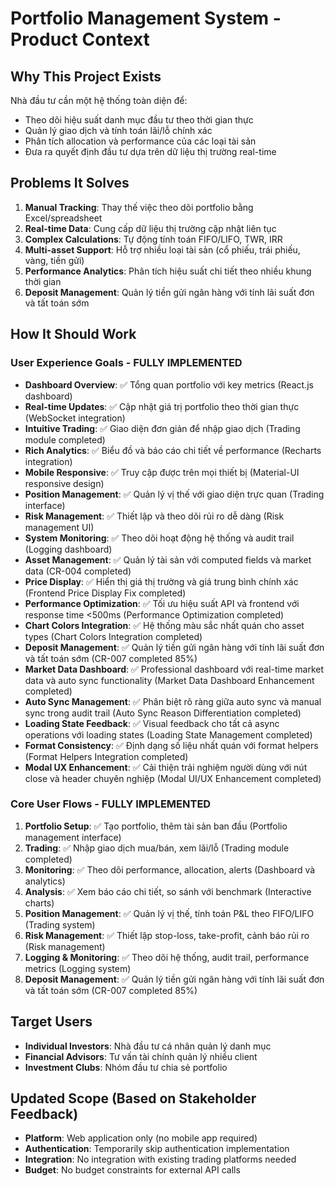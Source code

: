 # Portfolio Management System - Product Context

## Why This Project Exists
Nhà đầu tư cần một hệ thống toàn diện để:
- Theo dõi hiệu suất danh mục đầu tư theo thời gian thực
- Quản lý giao dịch và tính toán lãi/lỗ chính xác
- Phân tích allocation và performance của các loại tài sản
- Đưa ra quyết định đầu tư dựa trên dữ liệu thị trường real-time

## Problems It Solves
1. **Manual Tracking**: Thay thế việc theo dõi portfolio bằng Excel/spreadsheet
2. **Real-time Data**: Cung cấp dữ liệu thị trường cập nhật liên tục
3. **Complex Calculations**: Tự động tính toán FIFO/LIFO, TWR, IRR
4. **Multi-asset Support**: Hỗ trợ nhiều loại tài sản (cổ phiếu, trái phiếu, vàng, tiền gửi)
5. **Performance Analytics**: Phân tích hiệu suất chi tiết theo nhiều khung thời gian
6. **Deposit Management**: Quản lý tiền gửi ngân hàng với tính lãi suất đơn và tất toán sớm

## How It Should Work
### User Experience Goals - **FULLY IMPLEMENTED**
- **Dashboard Overview**: ✅ Tổng quan portfolio với key metrics (React.js dashboard)
- **Real-time Updates**: ✅ Cập nhật giá trị portfolio theo thời gian thực (WebSocket integration)
- **Intuitive Trading**: ✅ Giao diện đơn giản để nhập giao dịch (Trading module completed)
- **Rich Analytics**: ✅ Biểu đồ và báo cáo chi tiết về performance (Recharts integration)
- **Mobile Responsive**: ✅ Truy cập được trên mọi thiết bị (Material-UI responsive design)
- **Position Management**: ✅ Quản lý vị thế với giao diện trực quan (Trading interface)
- **Risk Management**: ✅ Thiết lập và theo dõi rủi ro dễ dàng (Risk management UI)
- **System Monitoring**: ✅ Theo dõi hoạt động hệ thống và audit trail (Logging dashboard)
- **Asset Management**: ✅ Quản lý tài sản với computed fields và market data (CR-004 completed)
- **Price Display**: ✅ Hiển thị giá thị trường và giá trung bình chính xác (Frontend Price Display Fix completed)
- **Performance Optimization**: ✅ Tối ưu hiệu suất API và frontend với response time <500ms (Performance Optimization completed)
- **Chart Colors Integration**: ✅ Hệ thống màu sắc nhất quán cho asset types (Chart Colors Integration completed)
- **Deposit Management**: ✅ Quản lý tiền gửi ngân hàng với tính lãi suất đơn và tất toán sớm (CR-007 completed 85%)
- **Market Data Dashboard**: ✅ Professional dashboard với real-time market data và auto sync functionality (Market Data Dashboard Enhancement completed)
- **Auto Sync Management**: ✅ Phân biệt rõ ràng giữa auto sync và manual sync trong audit trail (Auto Sync Reason Differentiation completed)
- **Loading State Feedback**: ✅ Visual feedback cho tất cả async operations với loading states (Loading State Management completed)
- **Format Consistency**: ✅ Định dạng số liệu nhất quán với format helpers (Format Helpers Integration completed)
- **Modal UX Enhancement**: ✅ Cải thiện trải nghiệm người dùng với nút close và header chuyên nghiệp (Modal UI/UX Enhancement completed)

### Core User Flows - **FULLY IMPLEMENTED**
1. **Portfolio Setup**: ✅ Tạo portfolio, thêm tài sản ban đầu (Portfolio management interface)
2. **Trading**: ✅ Nhập giao dịch mua/bán, xem lãi/lỗ (Trading module completed)
3. **Monitoring**: ✅ Theo dõi performance, allocation, alerts (Dashboard và analytics)
4. **Analysis**: ✅ Xem báo cáo chi tiết, so sánh với benchmark (Interactive charts)
5. **Position Management**: ✅ Quản lý vị thế, tính toán P&L theo FIFO/LIFO (Trading system)
6. **Risk Management**: ✅ Thiết lập stop-loss, take-profit, cảnh báo rủi ro (Risk management)
7. **Logging & Monitoring**: ✅ Theo dõi hệ thống, audit trail, performance metrics (Logging system)
8. **Deposit Management**: ✅ Quản lý tiền gửi ngân hàng với tính lãi suất đơn và tất toán sớm (CR-007 completed 85%)

## Target Users
- **Individual Investors**: Nhà đầu tư cá nhân quản lý danh mục
- **Financial Advisors**: Tư vấn tài chính quản lý nhiều client
- **Investment Clubs**: Nhóm đầu tư chia sẻ portfolio

## Updated Scope (Based on Stakeholder Feedback)
- **Platform**: Web application only (no mobile app required)
- **Authentication**: Temporarily skip authentication implementation
- **Integration**: No integration with existing trading platforms needed
- **Budget**: No budget constraints for external API calls

